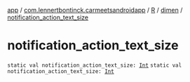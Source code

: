 [app](../../../index.md) / [com.lennertbontinck.carmeetsandroidapp](../../index.md) / [R](../index.md) / [dimen](index.md) / [notification_action_text_size](./notification_action_text_size.md)

# notification_action_text_size

`static val notification_action_text_size: `[`Int`](https://kotlinlang.org/api/latest/jvm/stdlib/kotlin/-int/index.html)
`static val notification_action_text_size: `[`Int`](https://kotlinlang.org/api/latest/jvm/stdlib/kotlin/-int/index.html)